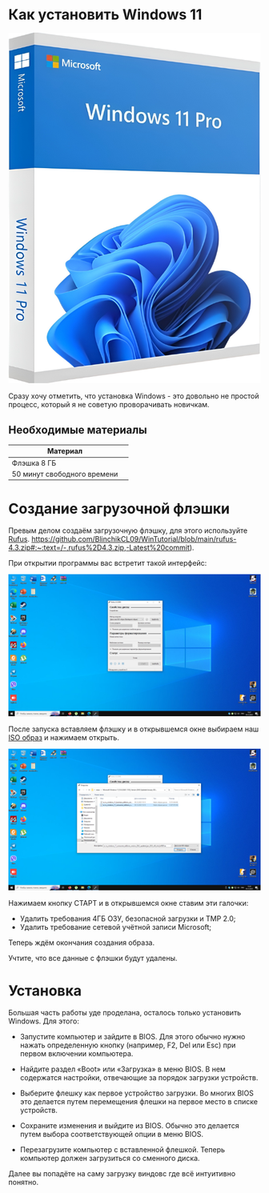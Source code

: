 # Как установить Windows 11

![img scrl](https://github.com/BlinchikCL09/WinTutorial/blob/main/snapedit_1701797917819.png)

Сразу хочу отметить, что установка Windows - это довольно не простой процесс, который я не советую проворачивать новичкам.

## Необходимые материалы

| Материал |  |
|-----------------------|--|
| Флэшка 8 ГБ           |  |
| 50 минут свободного времени |  |

# Создание загрузочной флэшки

Превым делом создаём загрузочную флэшку, для этого используйте [Rufus]().
 https://github.com/BlinchikCL09/WinTutorial/blob/main/rufus-4.3.zip#:~:text=/-,rufus%2D4.3.zip,-Latest%20commit).

При открытии программы вас встретит такой интерфейс:

![img scrl](https://github.com/BlinchikCL09/WinTutorial/blob/main/%D0%A1%D0%BD%D0%B8%D0%BC%D0%BE%D0%BA%20%D1%8D%D0%BA%D1%80%D0%B0%D0%BD%D0%B0%20(1).png)

После запуска вставляем флэшку и в открывшемся окне выбираем наш [ISO образ](https://drive.google.com/file/d/1gnag8Ch00AkbcDHQBSRlY0UKd8C5BZ6M/view?usp=drivesdk) и нажимаем открыть.

![image scrl](https://github.com/BlinchikCL09/WinTutorial/blob/main/%D0%A1%D0%BD%D0%B8%D0%BC%D0%BE%D0%BA%20%D1%8D%D0%BA%D1%80%D0%B0%D0%BD%D0%B0%20(4).png)

Нажимаем кнопку СТАРТ и в открывшемся окне ставим эти галочки:

- Удалить требования 4ГБ ОЗУ, безопасной загрузки и TMP 2.0;
- Удалить требование сетевой учётной записи Microsoft;

Теперь ждём окончания создания образа.

Учтите, что все данные с флэшки будут удалены.


# Установка


Большая часть работы уде проделана, осталось только установить Windows. Для этого:



- Запустите компьютер и зайдите в BIOS. Для этого обычно нужно нажать определенную кнопку (например, F2, Del или Esc) при первом включении компьютера.


- Найдите раздел «Boot» или «Загрузка» в меню BIOS. В нем содержатся настройки, отвечающие за порядок загрузки устройств.


- Выберите флешку как первое устройство загрузки. Во многих BIOS это делается путем перемещения флешки на первое место в списке устройств.


- Сохраните изменения и выйдите из BIOS. Обычно это делается путем выбора соответствующей опции в меню BIOS.


- Перезагрузите компьютер с вставленной флешкой. Теперь компьютер должен загрузиться со сменного диска.


Далее вы попадёте на саму загрузку виндовс где всё интуитивно понятно.








